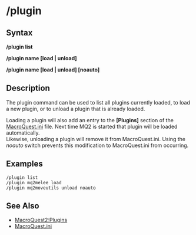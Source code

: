 # /plugin

## Syntax

**/plugin list**

**/plugin name [load \| unload]**

**/plugin name [load \| unload\] \[noauto]**

## Description

The plugin command can be used to list all plugins currently loaded, to load a new plugin, or to unload a plugin that is already loaded.

Loading a plugin will also add an entry to the **[Plugins]** section of the [MacroQuest.ini](../../documentation/macroquest.ini.md) file. Next time MQ2 is started that plugin will be loaded automatically.  
Likewise, unloading a plugin will remove it from MacroQuest.ini. Using the _noauto_ switch prevents this modification to MacroQuest.ini from occurring.

## Examples

`/plugin list`  
`/plugin mq2melee load`  
`/plugin mq2moveutils unload noauto`

## See Also

* [MacroQuest2:Plugins](../../documentation/macroquest-plugins.md)
* [MacroQuest.ini](../../documentation/macroquest.ini.md)

